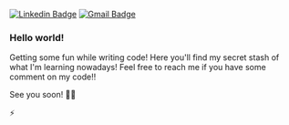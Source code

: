 [![Linkedin Badge](https://img.shields.io/badge/-LinkedIn-blue?style=flat&logo=Linkedin&logoColor=white&link=https://www.linkedin.com/in/dhsanchesp/)](https://www.linkedin.com/in/dhsanchesp/)
[![Gmail Badge](https://img.shields.io/badge/-Gmail-c14438?style=flat&logo=Gmail&logoColor=white&link=mailto:dh.sanchesp@gmail.com)](mailto:dh.sanchesp@gmail.com)

### Hello world!

Getting some fun while writing code!
Here you'll find my secret stash of what I'm learning nowadays!
Feel free to reach me if you have some comment on my code!!

See you soon! 🔭🤔

⚡
